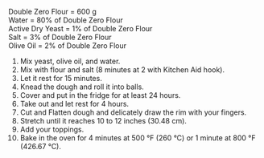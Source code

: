 Double Zero Flour = 600 g  
Water = 80% of Double Zero Flour  
Active Dry Yeast = 1% of Double Zero Flour  
Salt = 3% of Double Zero Flour  
Olive Oil = 2% of Double Zero Flour

1. Mix yeast, olive oil, and water.
2. Mix with flour and salt (8 minutes at 2 with Kitchen Aid hook).
3. Let it rest for 15 minutes.
4. Knead the dough and roll it into balls.
5. Cover and put in the fridge for at least 24 hours.
6. Take out and let rest for 4 hours.
7. Cut and Flatten dough and delicately draw the rim with your fingers.
8. Stretch until it reaches 10 to 12 inches (30.48 cm).
9. Add your toppings.
10. Bake in the oven for 4 minutes at 500 °F (260 °C) or 1 minute at 800 °F (426.67 °C).

